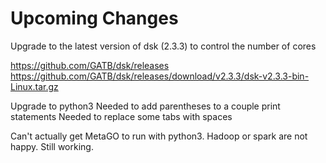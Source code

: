 
#	Upcoming Changes

Upgrade to the latest version of dsk (2.3.3) to control the number of cores

https://github.com/GATB/dsk/releases
https://github.com/GATB/dsk/releases/download/v2.3.3/dsk-v2.3.3-bin-Linux.tar.gz

Upgrade to python3
Needed to add parentheses to a couple print statements
Needed to replace some tabs with spaces


Can't actually get MetaGO to run with python3.
Hadoop or spark are not happy.
Still working.



